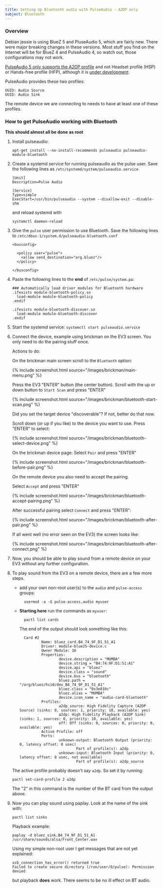 ```yaml
---
title: Setting Up Bluetooth audio with PulseAudio - A2DP only
subject: Bluetooth
---
```


### Overview

Debian jessie is using BlueZ 5 and PluseAudio 5, which are fairly new.
There were major breaking changes in these versions.
Most stuff you find on the Internet will be for BlueZ 4 and PulseAudio 4,
so watch out, those configurations may not work.


[PulseAudio 5 only supports the A2DP profile][PA5-relnotes] and not Headset profile (HSP) or Hands-free profile (HFP),
although it is [under development][basic support for HEADSET profiles].

PulseAudio provides these two profiles:

    UUID: Audio Source
    UUID: Audio Sink

The remote device we are connecting to needs to have at least one of these profiles.

### How to get PulseAudio working with Bluetooth

**This should almost all be done as root**

1.  Install pulseaudio:

        apt-get install --no-install-recommends pulseaudio pulseaudio-module-bluetooth

2.  Create a systemd service for running pulseaudio as the pulse user.
    Save the following lines as `/etc/systemd/system/pulseaudio.service`

        [Unit]
        Description=Pulse Audio
        
        [Service]
        Type=simple
        ExecStart=/usr/bin/pulseaudio --system --disallow-exit --disable-shm

    and reload systemd with
    
        systemctl daemon-reload

3.  Give the `pulse` user permission to use Bluetooth.
    Save the following lines to `/etc/dbus-1/system.d/pulseaudio-bluetooth.conf`

        <busconfig>
      
          <policy user="pulse">
            <allow send_destination="org.bluez"/> 
          </policy>
      
        </busconfig>

4.  Paste the following lines to the **end** of `/etc/pulse/system.pa`:

        ### Automatically load driver modules for Bluetooth hardware
        .ifexists module-bluetooth-policy.so
          load-module module-bluetooth-policy
        .endif
        
        .ifexists module-bluetooth-discover.so
          load-module module-bluetooth-discover
        .endif

5.  Start the systemd service: `systemctl start pulseaudio.service`

6.  Connect the device, example using brickman on the EV3 screen.
    You only need to do the pairing stuff once.

    Actions to do:

    On the brickman main screen scroll to the `Bluetooth` option:
    
    {% include screenshot.html source="/images/brickman/main-menu.png" %}
    
    Press the EV3 "ENTER" button (the center button). 
    Scroll with the up or down button to `Start Scan` and press "ENTER"
    
    {% include screenshot.html source="/images/brickman/bluetooth-start-scan.png" %}

    Did you set the target device "discoverable"? If not, better do that now.
    
    Scroll down (or up if you like) to the device you want to use.
    Press "ENTER" to select:
    
    {% include screenshot.html source="/images/brickman/bluetooth-select-device.png" %}

    On the brickman device page:
    Select `Pair` and press "ENTER"
    
    {% include screenshot.html source="/images/brickman/bluetooth-before-pair.png" %}

    On the remote device you also need to accept the pairing.

    Select `Accept` and press "ENTER"

    {% include screenshot.html source="/images/brickman/bluetooth-accept-pairing.png" %}

    After successful pairing select `Connect` and press "ENTER":

    {% include screenshot.html source="/images/brickman/bluetooth-after-pair.png" %}

    If all went well (no error seen on the EV3) the screen looks like:

    {% include screenshot.html source="/images/brickman/bluetooth-after-connect.png" %}

7.  Now, you should be able to play sound from a remote device on your EV3 without any further configuration.

8.  To play sound from the EV3 on a remote device, there are a few more steps.
    * add your own non-root user(s) to the `audio` and `pulse-access` groups:
  
            usermod -a -G pulse-access,audio myuser
      
    * **Starting here** run the commands as `myuser`: 

            pactl list cards

        The end of the output should look something like this:

            Card #2
                    Name: bluez_card.B4_74_9F_D1_51_A1
                    Driver: module-bluez5-device.c
                    Owner Module: 16
                    Properties:
                            device.description = "MUMBA"
                            device.string = "B4:74:9F:D1:51:A1"
                            device.api = "bluez"
                            device.class = "sound"
                            device.bus = "bluetooth"
                            bluez.path = "/org/bluez/hci0/dev_B4_74_9F_D1_51_A1"
                            bluez.class = "0x3e010c"
                            bluez.alias = "MUMBA"
                            device.icon_name = "audio-card-bluetooth"
                    Profiles:
                            a2dp_source: High Fidelity Capture (A2DP Source) (sinks: 0, sources: 1, priority: 10, available: yes)
                            a2dp: High Fidelity Playback (A2DP Sink) (sinks: 1, sources: 0, priority: 10, available: yes)
                            off: Off (sinks: 0, sources: 0, priority: 0, available: yes)
                    Active Profile: off
                    Ports:
                            unknown-output: Bluetooth Output (priority: 0, latency offset: 0 usec)
                                    Part of profile(s): a2dp
                            unknown-input: Bluetooth Input (priority: 0, latency offset: 0 usec, not available)
                                    Part of profile(s): a2dp_source

    The active profile probably doesn't say `a2dp`.
    So set it by running:

        pactl set-card-profile 2 a2dp

    The "2" in this command is the number of the BT card from the output above.

9.  Now you can play sound using paplay.
    Look at the name of the sink with:
        
        pactl list sinks

    Playback example:
 
        paplay -d bluez_sink.B4_74_9F_D1_51_A1 /usr/share/sounds/alsa/Front_Center.wav

    Using my simple non-root user I get messages that are not yet explained:

        xcb_connection_has_error() returned true
        Failed to create secure directory (/run/user/0/pulse): Permission denied

    but playback **does** work.
    There seems to be no ill effect on BT audio.



[PA5-relnotes]: http://www.freedesktop.org/wiki/Software/PulseAudio/Notes/5.0/
[basic support for HEADSET profiles]: http://cgit.freedesktop.org/pulseaudio/pulseaudio/commit/?id=1f0de01bfc85f92785fcd2f0e863e471af7e6ace
    